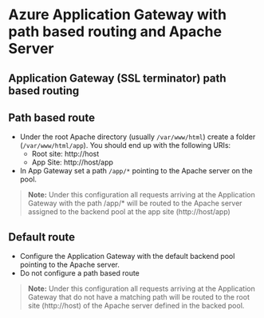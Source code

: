 # Azure Application Gateway with path based routing and Apache Server

## Application Gateway (SSL terminator) path based routing

## Path based route

- Under the root Apache directory (usually ```/var/www/html```) create a folder (```/var/www/html/app```). You should end up with the following URIs:
  - Root site: http://host
  - App Site: http://host/app
- In App Gateway set a path ```/app/*``` pointing to the Apache server on the pool.

> **Note:** Under this configuration all requests arriving at the Application Gateway with the path /app/* will be routed to the Apache server assigned to the backend pool at the app site (http://host/app)

## Default route

- Configure the Application Gateway with the default backend pool pointing to the Apache server.
- Do not configure a path based route

> **Note:** Under this configuration all requests arriving at the Application Gateway that do not have a matching path will be routed to the root site (http://host) of the Apache server defined in the backed pool.
